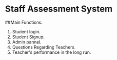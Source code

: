 # Staff Assessment System

##Main Functions.
1. Student login.
2. Student Signup.
3. Admin pannel.
4. Questions Regarding Teachers.
5. Teacher's performance in the long run.
